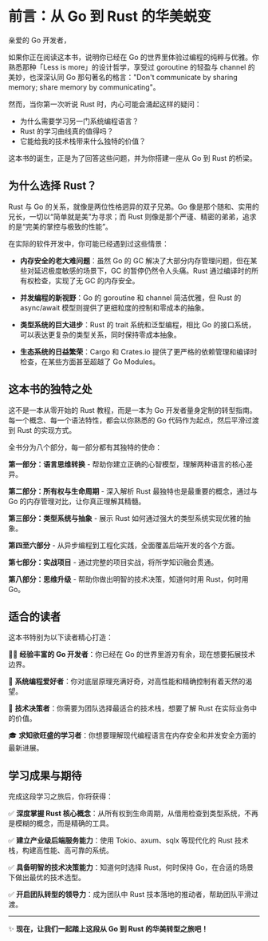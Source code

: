 # 前言：从 Go 到 Rust 的华美蜕变

亲爱的 Go 开发者，

如果你正在阅读这本书，说明你已经在 Go 的世界里体验过编程的纯粹与优雅。你熟悉那种「Less is more」的设计哲学，享受过 goroutine 的轻盈与 channel 的美妙，也深深认同 Go 那句著名的格言："Don't communicate by sharing memory; share memory by communicating"。

然而，当你第一次听说 Rust 时，内心可能会涌起这样的疑问：
- 为什么需要学习另一门系统编程语言？
- Rust 的学习曲线真的值得吗？
- 它能给我的技术栈带来什么独特的价值？

这本书的诞生，正是为了回答这些问题，并为你搭建一座从 Go 到 Rust 的桥梁。

## 为什么选择 Rust？

Rust 与 Go 的关系，就像是两位性格迵异的双子兄弟。Go 像是那个随和、实用的兄长，一切以“简单就是美”为寻求；而 Rust 则像是那个严谨、精密的弟弟，追求的是“完美的掌控与极致的性能”。

在实际的软件开发中，你可能已经遇到过这些情景：

- **内存安全的老大难问题**：虽然 Go 的 GC 解决了大部分内存管理问题，但在某些对延迟极度敏感的场景下，GC 的暂停仍然令人头痛。Rust 通过编译时的所有权检查，实现了无 GC 的内存安全。

- **并发编程的新视野**：Go 的 goroutine 和 channel 简洁优雅，但 Rust 的 async/await 模型则提供了更细粒度的控制和零成本的抽象。

- **类型系统的巨大进步**：Rust 的 trait 系统和泛型编程，相比 Go 的接口系统，可以表达更复杂的类型关系，同时保持零成本抽象。

- **生态系统的日益繁荣**：Cargo 和 Crates.io 提供了更严格的依赖管理和编译时检查，在某些方面甚至超越了 Go Modules。

## 这本书的独特之处

这不是一本从零开始的 Rust 教程，而是一本为 Go 开发者量身定制的转型指南。每一个概念、每一个语法特性，都会以你熟悉的 Go 代码作为起点，然后平滑过渡到 Rust 的实现方式。

全书分为八个部分，每一部分都有其独特的使命：

**第一部分：语言思维转换** - 帮助你建立正确的心智模型，理解两种语言的核心差异。

**第二部分：所有权与生命周期** - 深入解析 Rust 最独特也是最重要的概念，通过与 Go 的内存管理对比，让你真正理解其精髓。

**第三部分：类型系统与抽象** - 展示 Rust 如何通过强大的类型系统实现优雅的抽象。

**第四至六部分** - 从异步编程到工程化实践，全面覆盖后端开发的各个方面。

**第七部分：实战项目** - 通过完整的项目实战，将所学知识融会贯通。

**第八部分：思维升级** - 帮助你做出明智的技术决策，知道何时用 Rust，何时用 Go。

## 适合的读者

这本书特别为以下读者精心打造：

👨‍💻 **经验丰富的 Go 开发者**：你已经在 Go 的世界里游刃有余，现在想要拓展技术边界。

🔧 **系统编程爱好者**：你对底层原理充满好奇，对高性能和精确控制有着天然的渴望。

🚀 **技术决策者**：你需要为团队选择最适合的技术栈，想要了解 Rust 在实际业务中的价值。

🎓 **求知欲旺盛的学习者**：你想要理解现代编程语言在内存安全和并发安全方面的最新进展。

## 学习成果与期待

完成这段学习之旅后，你将获得：

✅ **深度掌握 Rust 核心概念**：从所有权到生命周期，从借用检查到类型系统，不再是模糊的概念，而是精确的工具。

✅ **建立产业级后端服务能力**：使用 Tokio、axum、sqlx 等现代化的 Rust 技术栈，构建高性能、高可靠的系统。

✅ **具备明智的技术决策能力**：知道何时选择 Rust，何时保持 Go，在合适的场景下做出最优的技术选型。

✅ **开启团队转型的领导力**：成为团队中 Rust 技本落地的推动者，帮助团队平滑过渡。

---

✨ **现在，让我们一起踏上这段从 Go 到 Rust 的华美转型之旅吧！**
